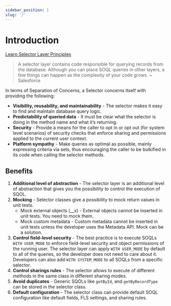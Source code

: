 ```yaml
---
sidebar_position: 1
slug: '/'
---
```


# Introduction

[Learn Selector Layer Principles](https://trailhead.salesforce.com/content/learn/modules/apex_patterns_dsl/apex_patterns_dsl_learn_selector_l_principles)

> A selector layer contains code responsible for querying records from the database. Although you can place SOQL queries in other layers, a few things can happen as the complexity of your code grows. ~ Salesforce

In terms of Separation of Concerns, a Selector concerns itself with providing the following:
- **Visibility, reusability, and maintainability** - The selector makes it easy to find and maintain database query logic.
- **Predictability of queried data** - It must be clear what the selector is doing in the method name and what it’s returning.
- **Security** - Provide a means for the caller to opt in or opt out (for system level scenarios) of security checks that enforce sharing and permissions applied to the current user context.
- **Platform sympathy** - Make queries as optimal as possible, mainly expressing criteria via sets, thus encouraging the caller to be bulkified in its code when calling the selector methods.

## Benefits

1. **Additional level of abstraction** - The selector layer is an additional level of abstraction that gives you the possibility to control the execution of SQOL.
2. **Mocking** - Selector classes give a possibility to mock return values in unit tests.
    - Mock external objects (__x) - External objects cannot be inserted in unit tests. You need to mock them.
    - Mock custom metadata - Custom metadata cannot be inserted in unit tests unless the developer uses the Metadata API. Mock can be a solution.
3. **Control field-level security** - The best practice is to execute SOQLs `WITH USER_MODE` to enforce field-level security and object permissions of the running user. The selector layer can apply `WITH USER_MODE` by default to all of the queries, so the developer does not need to care about it. Developers can also add `WITH SYSTEM_MODE` to all SOQLs from a specific selector.
4. **Control sharings rules** - The selector allows to execute of different methods in the same class in different sharing modes.
5. **Avoid duplicates** - Generic SQOLs like `getById`, and `getByRecordType` can be stored in the selector class.
6. **Default configuration** - The selector class can provide default SOQL configuration like default fields, FLS settings, and sharing rules.
